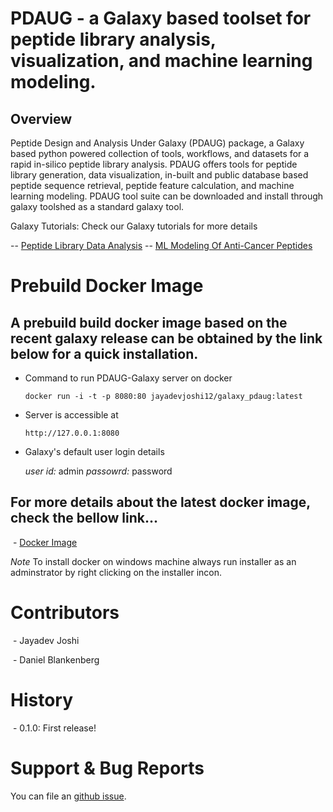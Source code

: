 # PDAUG - a Galaxy based toolset for peptide library analysis, visualization, and machine learning modeling.

## Overview 

Peptide Design and Analysis Under Galaxy (PDAUG) package, a Galaxy based python powered collection of tools, workflows, and datasets for a rapid in-silico peptide library analysis. PDAUG offers tools for peptide library generation, data visualization, in-built and public database based peptide sequence retrieval, peptide feature calculation, and machine learning modeling. PDAUG tool suite can be downloaded and install through galaxy toolshed as a standard galaxy tool. 

Galaxy Tutorials: Check our Galaxy tutorials for more details

  -- [Peptide Library Data Analysis](https://training.galaxyproject.org/training-material/topics/proteomics/tutorials/peptide-library-data-analysis/tutorial.html)
  -- [ML Modeling Of Anti-Cancer Peptides](https://training.galaxyproject.org/training-material/topics/proteomics/tutorials/ml-modeling-of-anti-cancer-peptides/tutorial.html)


# Prebuild Docker Image 

## A prebuild build docker image based on the recent galaxy release can be obtained by the link below for a quick installation. 
 
 - Command to run PDAUG-Galaxy server on docker
 
    `docker run -i -t -p 8080:80 jayadevjoshi12/galaxy_pdaug:latest`
  
 - Server is accessible at 
   
    `http://127.0.0.1:8080`
 
 - Galaxy's default user login details
  
     *user id:* admin
     *passowrd:* password
 
 
## For more details about the latest docker image, check the bellow link...

 - [Docker Image](https://github.com/jaidevjoshi83/docker_pdaug)

 *Note* To install docker on windows machine always run installer as an adminstrator by right clicking on the installer incon. 

# Contributors
 - Jayadev Joshi
 
 - Daniel Blankenberg

# History

 - 0.1.0: First release!

# Support & Bug Reports

You can file an [github issue](https://github.com/jaidevjoshi83/docker_pdaug/issues). 
